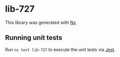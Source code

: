 # lib-727

This library was generated with [Nx](https://nx.dev).

## Running unit tests

Run `nx test lib-727` to execute the unit tests via [Jest](https://jestjs.io).
